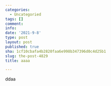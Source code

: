 ```yaml
---
categories:
  - Uncategoried
tags: []
comment: 
info: 
date: '2021-9-8'
type: post
layout: post
published: true
sha: 1cf10cbafa4b2820faa6e998b347396d0c4d25b1
slug: the-post-4829
title: aaaa

---
```

ddaa